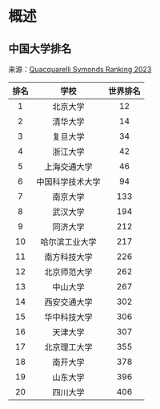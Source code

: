 # 概述

## 中国大学排名

来源：[Quacquarelli Symonds Ranking 2023](https://www.universityrankings.ch/results/QS/2023?ranking=QS&year=2023&region=&q=China)

| 排名 | 学校 | 世界排名 |
|:---:|:---:|:---:|
| 1 | 北京大学 | 12 |
| 2 | 清华大学 | 14 |
| 3 | 复旦大学 | 34 |
| 4 | 浙江大学 | 42 |
| 5 | 上海交通大学 | 46 |
| 6 | 中国科学技术大学 | 94 |
| 7 | 南京大学 | 133 |
| 8 | 武汉大学 | 194 |
| 9 | 同济大学 | 212 |
| 10 | 哈尔滨工业大学 | 217 |
| 11 | 南方科技大学 | 226 |
| 12 | 北京师范大学 | 262 |
| 13 | 中山大学 | 267 |
| 14 | 西安交通大学 | 302 |
| 15 | 华中科技大学 | 306 |
| 16 | 天津大学 | 307 |
| 17 | 北京理工大学 | 355 |
| 18 | 南开大学 | 378 |
| 19 | 山东大学 | 396 |
| 20 | 四川大学 | 406 |
